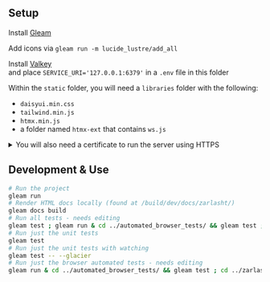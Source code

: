## Setup

Install [Gleam](https://gleam.run/getting-started/installing/)

Add icons via `gleam run -m lucide_lustre/add_all`

Install [Valkey](https://valkey.io/topics/installation/)<br> and place
`SERVICE_URI='127.0.0.1:6379'` in a `.env` file in this folder

Within the `static` folder, you will need a `libraries` folder with the
following:

- `daisyui.min.css`
- `tailwind.min.js`
- `htmx.min.js`
- a folder named `htmx-ext` that contains `ws.js`

<details><summary>You will also need a certificate to run the server using HTTPS</summary>

To do this you will need to
[become a CA](https://deliciousbrains.com/ssl-certificate-authority-for-local-https-development/#why-https-locally);

```sh
# Generate your private key
openssl genrsa -des3 -out myCA.key 2048
# Your root certificate
openssl req -x509 -new -nodes -key myCA.key -sha256 -days 1825 -out myCA.pem
```

Then make a zarlasht.ext file, with the following contents;

```
authorityKeyIdentifier=keyid,issuer
basicConstraints=CA:FALSE
keyUsage = digitalSignature, nonRepudiation, keyEncipherment, dataEncipherment
subjectAltName = @alt_names

[alt_names]
DNS.1 = zarlasht
```

Then you will need to generate the site's key and certificate;

```sh
#Key
openssl genrsa -out zarlasht.key 2048
openssl req -new -key zarlasht.key -out zarlasht.csr
#Certificate
openssl x509 -req -in zarlasht.csr -CA ~/certs/myCA.pem -CAkey ~/certs/myCA.key \
-CAcreateserial -out zarlasht.crt -days 825 -sha256 -extfile zarlasht.ext
```

</details>

## Development & Use

```sh
# Run the project
gleam run
# Render HTML docs locally (found at /build/dev/docs/zarlasht/)
gleam docs build
# Run all tests - needs editing
gleam test ; gleam run & cd ../automated_browser_tests/ && gleam test ; cd ../zarlasht ; pkill deno
# Run just the unit tests
gleam test
# Run just the unit tests with watching
gleam test -- --glacier
# Run just the browser automated tests - needs editing
gleam run & cd ../automated_browser_tests/ && gleam test ; cd ../zarlasht ; pkill deno
```
